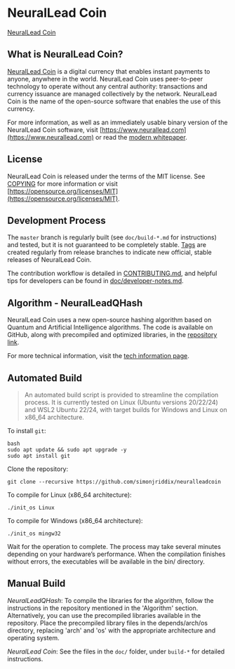 # NeuralLead Coin

[NeuralLead Coin](https://www.neurallead.com)

## What is NeuralLead Coin?

[NeuralLead Coin](https://www.neurallead.com) is a digital currency that enables instant payments to anyone, anywhere in the world. NeuralLead Coin uses peer-to-peer technology to operate without any central authority: transactions and currency issuance are managed collectively by the network. NeuralLead Coin is the name of the open-source software that enables the use of this currency.

For more information, as well as an immediately usable binary version of the NeuralLead Coin software, visit [https://www.neurallead.com](https://www.neurallead.com) or read the [modern whitepaper](https://www.neurallead.com/NeuralLeadCoin-NLEAD-Modern-White-Paper.pdf).

## License

NeuralLead Coin is released under the terms of the MIT license. See [COPYING](COPYING) for more information or visit [https://opensource.org/licenses/MIT](https://opensource.org/licenses/MIT).

## Development Process

The `master` branch is regularly built (see `doc/build-*.md` for instructions) and tested, but it is not guaranteed to be completely stable. [Tags](https://github.com/simonjriddix/neuralleadcoin/tags) are created regularly from release branches to indicate new official, stable releases of NeuralLead Coin.

The contribution workflow is detailed in [CONTRIBUTING.md](CONTRIBUTING.md), and helpful tips for developers can be found in [doc/developer-notes.md](doc/developer-notes.md).

## Algorithm - NeuralLeadQHash

NeuralLead Coin uses a new open-source hashing algorithm based on Quantum and Artificial Intelligence algorithms. The code is available on GitHub, along with precompiled and optimized libraries, in the [repository link](https://github.com/simonjriddix/neuralleadqhash).

For more technical information, visit the [tech information page](https://...).

## Automated Build

> An automated build script is provided to streamline the compilation process. It is currently tested on Linux (Ubuntu versions 20/22/24) and WSL2 Ubuntu 22/24, with target builds for Windows and Linux on x86_64 architecture.

To install `git`:

	bash
	sudo apt update && sudo apt upgrade -y
	sudo apt install git

Clone the repository:

	git clone --recursive https://github.com/simonjriddix/neuralleadcoin

To compile for Linux (x86_64 architecture):
	
	./init_os Linux

To compile for Windows (x86_64 architecture):
	
	./init_os mingw32

Wait for the operation to complete. The process may take several minutes depending on your hardware’s performance. When the compilation finishes without errors, the executables will be available in the bin/ directory.

## Manual Build

*NeuralLeadQHash*:
To compile the libraries for the algorithm, follow the instructions in the repository mentioned in the 'Algorithm' section. Alternatively, you can use the precompiled libraries available in the repository. Place the precompiled library files in the depends/arch/os directory, replacing 'arch' and 'os' with the appropriate architecture and operating system.

*NeuralLead Coin*:
See the files in the `doc/` folder, under `build-*` for detailed instructions.